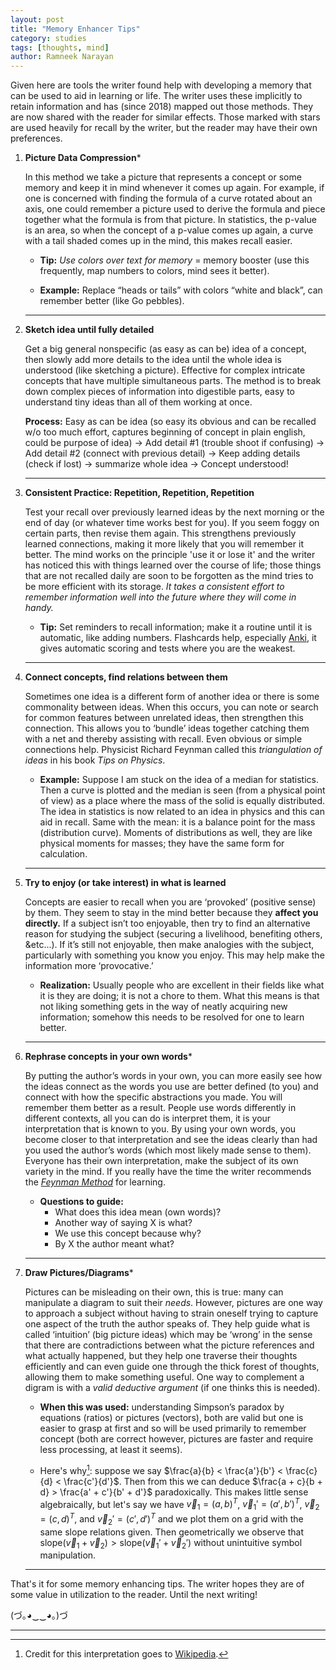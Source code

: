 ```yaml
---
layout: post
title: "Memory Enhancer Tips"
category: studies
tags: [thoughts, mind]
author: Ramneek Narayan
---
```


Given here are tools the writer found help with developing a memory that can be used to aid in learning or life. The writer uses these implicitly to retain information and has (since 2018) mapped out those methods. They are now shared with the reader for similar effects. Those marked with stars are used heavily for recall by the writer, but the reader may have their own preferences.

1. **Picture Data Compression***

    In this method we take a picture that represents a concept or some memory and keep it in mind whenever it comes up again. For example, if one is concerned with finding the formula of a curve rotated about an axis, one could remember a picture used to derive the formula and piece together what the formula is from that picture. In statistics, the p-value is an area, so when the concept of a p-value comes up again, a curve with a tail shaded comes up in the mind, this makes recall easier.

    * **Tip:** *Use colors over text for memory* = memory booster (use this frequently, map numbers to colors, mind sees it better).

    * **Example:** Replace “heads or tails” with colors “white and black”, can remember better (like Go pebbles).

    ---

2. **Sketch idea until fully detailed**

    Get a big general nonspecific (as easy as can be) idea of a concept, then slowly add more details to the idea until the whole idea is understood (like sketching a picture). Effective for complex intricate concepts that have multiple simultaneous parts. The method is to break down complex pieces of information into digestible parts, easy to understand tiny ideas than all of them working at once.

    **Process:** Easy as can be idea (so easy its obvious and can be recalled w/o too much effort, captures beginning of concept in plain english, could be purpose of idea) → Add detail \#1 (trouble shoot if confusing) → Add detail \#2 (connect with previous detail) → Keep adding details (check if lost) → summarize whole idea → Concept understood!

    ---

3. **Consistent Practice: Repetition, Repetition, Repetition**

    Test your recall over previously learned ideas by the next morning or the end of day (or whatever time works best for you). If you seem foggy on certain parts, then revise them again. This strengthens previously learned connections, making it more likely that you will remember it better. The mind works on the principle 'use it or lose it' and the writer has noticed this with things learned over the course of life; those things that are not recalled daily are soon to be forgotten as the mind tries to be more efficient with its storage. *It takes a consistent effort to remember information well into the future where they will come in handy.*

      * **Tip:** Set reminders to recall information; make it a routine until it is automatic, like adding numbers. Flashcards help, especially [Anki](https://www.ankiapp.com/), it gives automatic scoring and tests where you are the weakest.

      ---

4. **Connect concepts, find relations between them**

    Sometimes one idea is a different form of another idea or there is some commonality between ideas. When this occurs, you can note or search for common features between unrelated ideas, then strengthen this connection. This allows you to ‘bundle’ ideas together catching them with a net and thereby assisting with recall. Even obvious or simple connections help. Physicist Richard Feynman called this *triangulation of ideas* in his book *Tips on Physics*.

      * **Example:** Suppose I am stuck on the idea of a median for statistics. Then a curve is plotted and the median is seen (from a physical point of view) as a place where the mass of the solid is equally distributed. The idea in statistics is now related to an idea in physics and this can aid in recall. Same with the mean: it is a balance point for the mass (distribution curve). Moments of distributions as well, they are like physical moments for masses; they have the same form for calculation.

    ---

5. **Try to enjoy (or take interest) in what is learned**

    Concepts are easier to recall when you are ‘provoked’ (positive sense) by them. They seem to stay in the mind better because they **affect you directly.** If a subject isn’t too enjoyable, then try to find an alternative reason for studying the subject (securing a livelihood, benefiting others, &etc...). If it’s still not enjoyable, then make analogies with the subject, particularly with something you know you enjoy. This may help make the information more ‘provocative.’

    * **Realization:** Usually people who are excellent in their fields like what it is they are doing; it is not a chore to them. What this means is that not liking something gets in the way of neatly acquiring new information; somehow this needs to be resolved for one to learn better.

    ---

6. **Rephrase concepts in your own words***

    By putting the author’s words in your own, you can more easily see how the ideas connect as the words you use are better defined (to you) and connect with how the specific abstractions you made. You will remember them better as a result. People use words differently in different contexts, all you can do is interpret them, it is your interpretation that is known to you. By using your own words, you become closer to that interpretation and see the ideas clearly than had you used the author’s words (which most likely made sense to them). Everyone has their own interpretation, make the subject of its own variety in the mind. If you really have the time the writer recommends the *[Feynman Method](https://fs.blog/2012/04/feynman-technique/)* for learning.  

      * **Questions to guide:**
        * What does this idea mean (own words)?
        * Another way of saying X is what?
        * We use this concept because why?
        * By X the author meant what?

    ---

7. **Draw Pictures/Diagrams***


    Pictures can be misleading on their own, this is true: many can manipulate a diagram to suit their *needs*. However, pictures are one way to approach a subject without having to strain oneself trying to capture one aspect of the truth the author speaks of. They help guide what is called ‘intuition’ (big picture ideas) which may be ‘wrong’ in the sense that there are contradictions between what the picture references and what actually happened, but they help one traverse their thoughts efficiently and can even guide one through the thick forest of thoughts, allowing them to make something useful. One way to complement a digram is with a *valid deductive argument* (if one thinks this is needed).

      * **When this was used:** understanding Simpson’s paradox by equations (ratios) or pictures (vectors), both are valid but one is easier to grasp at first and so will be used primarily to remember concept (both are correct however, pictures are faster and require less processing, at least it seems).

      * Here's why[^1]: suppose we say $\frac{a}{b} < \frac{a'}{b'} < \frac{c}{d} < \frac{c'}{d'}$. Then from this we can deduce $\frac{a + c}{b + d} > \frac{a' + c'}{b' + d'}$ paradoxically. This makes little sense algebraically, but let's say we have $\vec{v}_1 = (a, b)^T$, $\vec{v}_1' = (a', b')^T$, $\vec{v}_2 = (c, d)^T$, and $\vec{v}_2' = (c', d')^T$ and we plot them on a grid with the same slope relations given. Then geometrically we observe that $\text{slope}(\vec{v}_1 + \vec{v}_2) > \text{slope}(\vec{v}_1' + \vec{v}_2')$ without unintuitive symbol manipulation.

    ---

That's it for some memory enhancing tips. The writer hopes they are of some value in utilization to the reader. Until the next writing! <i class="fas fa-meteor"></i>

(づ｡◕‿‿◕｡)づ

---
[^1]: Credit for this interpretation goes to [Wikipedia](https://en.wikipedia.org/wiki/Simpson%27s_paradox).
